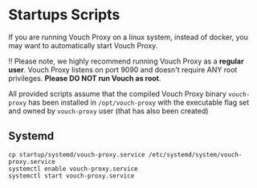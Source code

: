 # Startups Scripts

If you are running Vouch Proxy on a linux system, instead of docker, you may want to automatically start Vouch Proxy.

:bangbang: Please note, we highly recommend running Vouch Proxy as a **regular user**.  Vouch Proxy listens on port 9090 and doesn't require ANY root privileges.  **Please DO NOT run Vouch as root**.

All provided scripts assume that the compiled Vouch Proxy binary `vouch-proxy` has been installed in `/opt/vouch-proxy` with the executable flag set and owned by `vouch-proxy` user (that has also been created)
 
## Systemd

```
cp startup/systemd/vouch-proxy.service /etc/systemd/system/vouch-proxy.service
systemctl enable vouch-proxy.service
systemctl start vouch-proxy.service
```